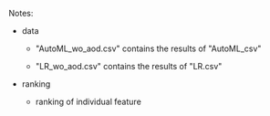 Notes:

- data

  - "AutoML_wo_aod.csv" contains the results of "AutoML_csv"

  - "LR_wo_aod.csv" contains the results of "LR.csv"

- ranking

  - ranking of individual feature
